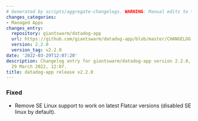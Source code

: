 ```yaml
---
# Generated by scripts/aggregate-changelogs. WARNING: Manual edits to this files will be overwritten.
changes_categories:
- Managed Apps
changes_entry:
  repository: giantswarm/datadog-app
  url: https://github.com/giantswarm/datadog-app/blob/master/CHANGELOG.md#220---2022-03-29
  version: 2.2.0
  version_tag: v2.2.0
date: '2022-03-29T12:07:20'
description: Changelog entry for giantswarm/datadog-app version 2.2.0, published on
  29 March 2022, 12:07.
title: datadog-app release v2.2.0
---
```


### Fixed
- Remove SE Linux support to work on latest Flatcar versions (disabled SE linux by default).
